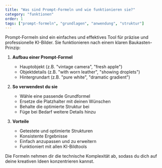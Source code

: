 ```yaml
---
title: "Was sind Prompt-Formeln und wie funktionieren sie?"
category: "funktionen"
order: 1
tags: ["prompt-formeln", "grundlagen", "anwendung", "struktur"]
---
```


Prompt-Formeln sind ein einfaches und effektives Tool für präzise und professionelle KI-Bilder. Sie funktionieren nach einem klaren Baukasten-Prinzip:

1. **Aufbau einer Prompt-Formel**
   - Hauptobjekt (z.B. "vintage camera", "fresh apple")
   - Objektdetails (z.B. "with worn leather", "showing droplets")
   - Hintergrundart (z.B. "pure white", "dramatic gradient")

2. **So verwendest du sie**
   - Wähle eine passende Grundformel
   - Ersetze die Platzhalter mit deinen Wünschen
   - Behalte die optimierte Struktur bei
   - Füge bei Bedarf weitere Details hinzu

3. **Vorteile**
   - Getestete und optimierte Strukturen
   - Konsistente Ergebnisse
   - Einfach anzupassen und zu erweitern
   - Funktioniert mit allen KI-Bildtools

Die Formeln nehmen dir die technische Komplexität ab, sodass du dich auf deine kreativen Ideen konzentrieren kannst.
